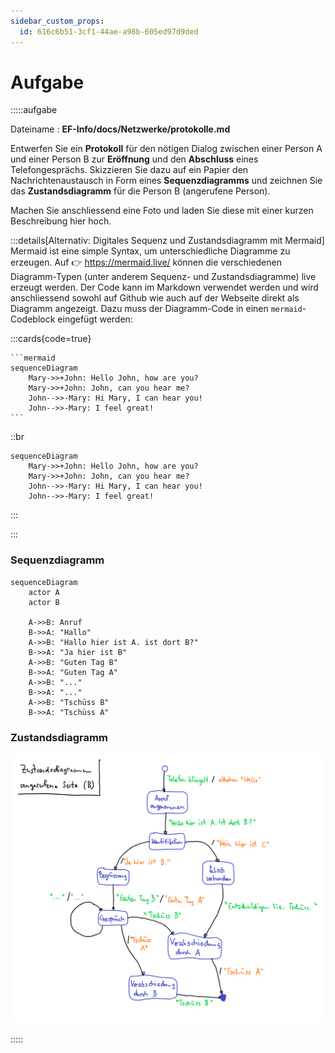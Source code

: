 ```yaml
---
sidebar_custom_props:
  id: 616c6b51-3cf1-44ae-a98b-605ed97d9ded
---
```

# Aufgabe

:::::aufgabe
<Answer type="state" webKey="2acd3a18-6e33-44a0-9a6f-73c27a28069c" />

Dateiname
: __EF-Info/docs/Netzwerke/protokolle.md__

Entwerfen Sie ein **Protokoll** für den nötigen Dialog zwischen einer Person A und einer Person B zur **Eröffnung** und den **Abschluss** eines Telefongesprächs.
Skizzieren Sie dazu auf ein Papier den Nachrichtenaustausch in Form eines **Sequenzdiagramms** und zeichnen Sie das **Zustandsdiagramm** für die Person B (angerufene Person).

Machen Sie anschliessend eine Foto und laden Sie diese mit einer kurzen Beschreibung hier hoch.

:::details[Alternativ: Digitales Sequenz und Zustandsdiagramm mit Mermaid]
Mermaid ist eine simple Syntax, um unterschiedliche Diagramme zu erzeugen. Auf 👉 https://mermaid.live/ können die verschiedenen Diagramm-Typen (unter anderem Sequenz- und Zustandsdiagramme) live erzeugt werden. Der Code kann im Markdown verwendet werden und wird anschliessend sowohl auf Github wie auch auf der Webseite direkt als Diagramm angezeigt. Dazu muss der Diagramm-Code in einen `mermaid`-Codeblock eingefügt werden:

:::cards{code=true}
````
```mermaid
sequenceDiagram
    Mary->>+John: Hello John, how are you?
    Mary->>+John: John, can you hear me?
    John-->>-Mary: Hi Mary, I can hear you!
    John-->>-Mary: I feel great!
```
````
::br
```mermaid
sequenceDiagram
    Mary->>+John: Hello John, how are you?
    Mary->>+John: John, can you hear me?
    John-->>-Mary: Hi Mary, I can hear you!
    John-->>-Mary: I feel great!
```
:::

:::

<Answer type="text" webKey="5b6c0def-74de-4052-9f6f-0eb8f61f664f" />

<Solution webKey="7d4d84ff-90a1-4135-97c2-d99bed1777dd">

### Sequenzdiagramm

```mermaid
sequenceDiagram
    actor A
    actor B

    A->>B: Anruf
    B->>A: "Hallo"
    A->>B: "Hallo hier ist A. ist dort B?"
    B->>A: "Ja hier ist B"
    A->>B: "Guten Tag B"
    B->>A: "Guten Tag A"
    A->>B: "..."
    B->>A: "..."
    A->>B: "Tschüss B"
    B->>A: "Tschüss A"
```


### Zustandsdiagramm

![Zustandsdiagramm](images/Zustandsdigramm_telefonat.png)

</Solution>
:::::
